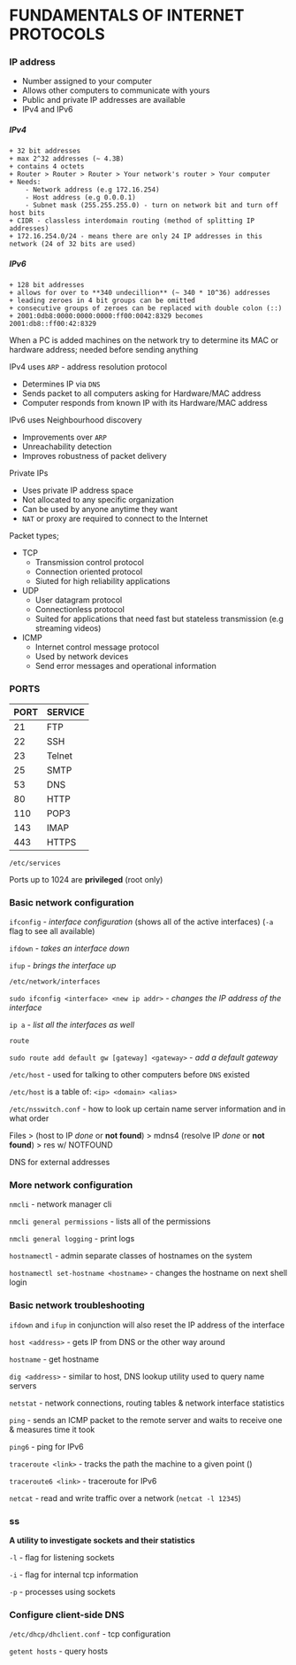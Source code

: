 # FUNDAMENTALS OF INTERNET PROTOCOLS

### IP address

+ Number assigned to your computer
+ Allows other computers to communicate with yours
+ Public and private IP addresses are available
+ IPv4 and IPv6

##### IPv4
	+ 32 bit addresses
	+ max 2^32 addresses (~ 4.3B)
	+ contains 4 octets
	+ Router > Router > Router > Your network's router > Your computer
	+ Needs:
		- Network address (e.g 172.16.254)
		- Host address (e.g 0.0.0.1)
		- Subnet mask (255.255.255.0) - turn on network bit and turn off host bits
	+ CIDR - classless interdomain routing (method of splitting IP addresses)
	+ 172.16.254.0/24 - means there are only 24 IP addresses in this network (24 of 32 bits are used)

##### IPv6
	+ 128 bit addresses
	+ allows for over to **340 undecillion** (~ 340 * 10^36) addresses
	+ leading zeroes in 4 bit groups can be omitted
	+ consecutive groups of zeroes can be replaced with double colon (::)
	+ 2001:0db8:0000:0000:0000:ff00:0042:8329 becomes 2001:db8::ff00:42:8329

When a PC is added machines on the network try to determine its MAC or hardware address; needed before sending anything

IPv4 uses `ARP` - address resolution protocol
+ Determines IP via `DNS`
+ Sends packet to all computers asking for Hardware/MAC address
+ Computer responds from known IP with its Hardware/MAC address

IPv6 uses Neighbourhood discovery
+ Improvements over `ARP`
+ Unreachability detection
+ Improves robustness of packet delivery

Private IPs
+ Uses private IP address space
+ Not allocated to any specific organization
+ Can be used by anyone anytime they want
+ `NAT` or proxy are required to connect to the Internet

Packet types;
+ TCP
	- Transmission control protocol
	- Connection oriented protocol
	- Siuted for high reliability applications
+ UDP
	- User datagram protocol
	- Connectionless protocol
	- Suited for applications that need fast but stateless transmission (e.g streaming videos)
+ ICMP
	- Internet control message protocol
	- Used by network devices
	- Send error messages and operational information

### PORTS

| PORT | SERVICE |
| ---- | ------- |
|  21  |   FTP   |
|  22  |   SSH   |
|  23  |  Telnet |
|  25  |   SMTP  |
|  53  |   DNS   |
|  80  |   HTTP  |
| 110  |   POP3  |
| 143  |   IMAP  |
| 443  |  HTTPS  |

`/etc/services`

Ports up to 1024 are **privileged** (root only)

### Basic network configuration

`ifconfig` - *interface configuration* (shows all of the active interfaces) (`-a` flag to see all available)

`ifdown` - *takes an interface down*

`ifup` - *brings the interface up*

`/etc/network/interfaces`

`sudo ifconfig <interface> <new ip addr>` - *changes the IP address of the interface*

`ip a` - *list all the interfaces as well*

`route`

`sudo route add default gw [gateway] <gateway>` - *add a default gateway*

`/etc/host` - used for talking to other computers before `DNS` existed

`/etc/host` is a table of: `<ip> <domain> <alias>`

`/etc/nsswitch.conf` - how to look up certain name server information and in what order

Files > (host to IP *done* or **not found**) > mdns4 (resolve IP *done* or **not found**) > res w/ NOTFOUND

DNS for external addresses

### More network configuration

`nmcli` - network manager cli

`nmcli general permissions` - lists all of the permissions

`nmcli general logging` - print logs

`hostnamectl` - admin separate classes of hostnames on the system

`hostnamectl set-hostname <hostname>` - changes the hostname on next shell login


### Basic network troubleshooting

`ifdown` and `ifup` in conjunction will also reset the IP address of the interface

`host <address>` - gets IP from DNS or the other way around

`hostname` - get hostname

`dig <address>` - similar to host, DNS lookup utility used to query name servers

`netstat` - network connections, routing tables & network interface statistics

`ping` - sends an ICMP packet to the remote server and waits to receive one & measures time it took

`ping6` - ping for IPv6

`traceroute <link>` - tracks the path the machine to a given point (<link>)

`traceroute6 <link>` - traceroute for IPv6

`netcat` - read and write traffic over a network (`netcat -l 12345`)

### ss

**A utility to investigate sockets and their statistics**

`-l` - flag for listening sockets

`-i` - flag for internal tcp information

`-p` - processes using sockets

### Configure client-side DNS

`/etc/dhcp/dhclient.conf` - tcp configuration

`getent hosts` - query hosts
